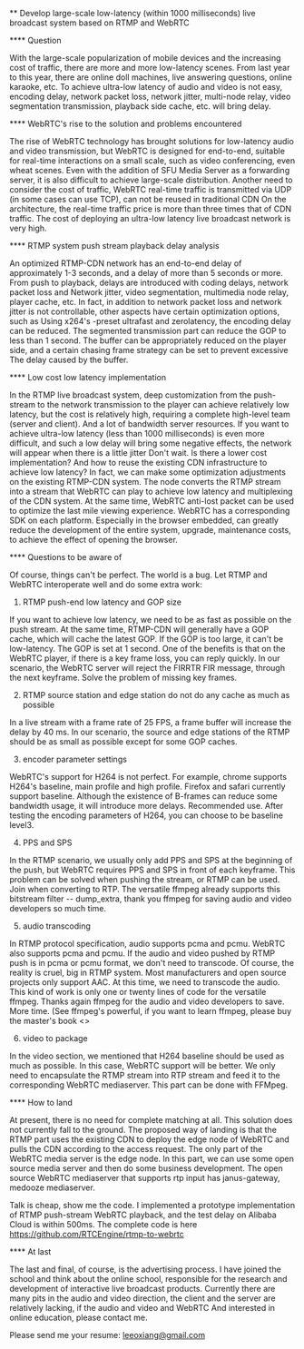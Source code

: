 ** Develop large-scale low-latency (within 1000 milliseconds) live broadcast system based on RTMP and WebRTC


**** Question

With the large-scale popularization of mobile devices and the increasing cost of traffic, there are more and more low-latency scenes. From last year to this year, there are online doll machines, live answering questions, online karaoke, etc. To achieve ultra-low latency of audio and video is not easy, encoding delay, network packet loss, network jitter, multi-node relay, video segmentation transmission, playback side cache, etc. will bring delay.


**** WebRTC's rise to the solution and problems encountered

The rise of WebRTC technology has brought solutions for low-latency audio and video transmission, but WebRTC is designed for end-to-end, suitable for real-time interactions on a small scale, such as video conferencing, even wheat scenes. Even with the addition of SFU Media Server as a forwarding server, it is also difficult to achieve large-scale distribution. Another need to consider the cost of traffic, WebRTC real-time traffic is transmitted via UDP (in some cases can use TCP), can not be reused in traditional CDN On the architecture, the real-time traffic price is more than three times that of CDN traffic. The cost of deploying an ultra-low latency live broadcast network is very high.


**** RTMP system push stream playback delay analysis

An optimized RTMP-CDN network has an end-to-end delay of approximately 1-3 seconds, and a delay of more than 5 seconds or more. From push to playback, delays are introduced with coding delays, network packet loss and Network jitter, video segmentation, multimedia node relay, player cache, etc. In fact, in addition to network packet loss and network jitter is not controllable, other aspects have certain optimization options, such as Using x264's -preset ultrafast and zerolatency, the encoding delay can be reduced. The segmented transmission part can reduce the GOP to less than 1 second. The buffer can be appropriately reduced on the player side, and a certain chasing frame strategy can be set to prevent excessive The delay caused by the buffer.


**** Low cost low latency implementation

In the RTMP live broadcast system, deep customization from the push-stream to the network transmission to the player can achieve relatively low latency, but the cost is relatively high, requiring a complete high-level team (server and client). And a lot of bandwidth server resources. If you want to achieve ultra-low latency (less than 1000 milliseconds) is even more difficult, and such a low delay will bring some negative effects, the network will appear when there is a little jitter Don't wait. Is there a lower cost implementation? And how to reuse the existing CDN infrastructure to achieve low latency? In fact, we can make some optimization adjustments on the existing RTMP-CDN system. The node converts the RTMP stream into a stream that WebRTC can play to achieve low latency and multiplexing of the CDN system. At the same time, WebRTC anti-lost packet can be used to optimize the last mile viewing experience. WebRTC has a corresponding SDK on each platform. Especially in the browser embedded, can greatly reduce the development of the entire system, upgrade, maintenance costs, to achieve the effect of opening the browser.


**** Questions to be aware of

Of course, things can't be perfect. The world is a bug. Let RTMP and WebRTC interoperate well and do some extra work:

1. RTMP push-end low latency and GOP size

If you want to achieve low latency, we need to be as fast as possible on the push stream. At the same time, RTMP-CDN will generally have a GOP cache, which will cache the latest GOP. If the GOP is too large, it can't be low-latency. The GOP is set at 1 second. One of the benefits is that on the WebRTC player, if there is a key frame loss, you can reply quickly. In our scenario, the WebRTC server will reject the FIRRTR FIR message, through the next keyframe. Solve the problem of missing key frames.

2. RTMP source station and edge station do not do any cache as much as possible

In a live stream with a frame rate of 25 FPS, a frame buffer will increase the delay by 40 ms. In our scenario, the source and edge stations of the RTMP should be as small as possible except for some GOP caches.

3. encoder parameter settings

WebRTC's support for H264 is not perfect. For example, chrome supports H264's baseline, main profile and high profile. Firefox and safari currently support baseline. Although the existence of B-frames can reduce some bandwidth usage, it will introduce more delays. Recommended use. After testing the encoding parameters of H264, you can choose to be baseline level3.

4. PPS and SPS

In the RTMP scenario, we usually only add PPS and SPS at the beginning of the push, but WebRTC requires PPS and SPS in front of each keyframe. This problem can be solved when pushing the stream, or RTMP can be used. Join when converting to RTP. The versatile ffmpeg already supports this bitstream filter -- dump_extra, thank you ffmpeg for saving audio and video developers so much time.

5. audio transcoding

In RTMP protocol specification, audio supports pcma and pcmu. WebRTC also supports pcma and pcmu. If the audio and video pushed by RTMP push is in pcma or pcmu format, we don't need to transcode. Of course, the reality is cruel, big in RTMP system. Most manufacturers and open source projects only support AAC. At this time, we need to transcode the audio. This kind of work is only one or twenty lines of code for the versatile ffmpeg. Thanks again ffmpeg for the audio and video developers to save. More time. (See ffmpeg's powerful, if you want to learn ffmpeg, please buy the master's book <<FFmpeg from entry to master>>

6. video to package

In the video section, we mentioned that H264 baseline should be used as much as possible. In this case, WebRTC support will be better. We only need to encapsulate the RTMP stream into RTP stream and feed it to the corresponding WebRTC mediaserver. This part can be done with FFMpeg.


**** How to land

At present, there is no need for complete matching at all. This solution does not currently fall to the ground. The proposed way of landing is that the RTMP part uses the existing CDN to deploy the edge node of WebRTC and pulls the CDN according to the access request. The only part of the WebRTC media server is the edge node. In this part, we can use some open source media server and then do some business development. The open source WebRTC mediaserver that supports rtp input has janus-gateway, medooze mediaserver.

Talk is cheap, show me the code. I implemented a prototype implementation of RTMP push-stream WebRTC playback, and the test delay on Alibaba Cloud is within 500ms. The complete code is here https://github.com/RTCEngine/rtmp-to-webrtc


**** At last

The last and final, of course, is the advertising process. I have joined the school and think about the online school, responsible for the research and development of interactive live broadcast products. Currently there are many pits in the audio and video direction, the client and the server are relatively lacking, if the audio and video and WebRTC And interested in online education, please contact me.

Please send me your resume: leeoxiang@gmail.com
